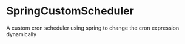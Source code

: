 # SpringCustomScheduler
A custom cron scheduler using spring to change the cron expression dynamically
